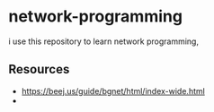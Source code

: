 # network-programming
i use this repository to learn network programming, 


## Resources
- https://beej.us/guide/bgnet/html/index-wide.html
- 
